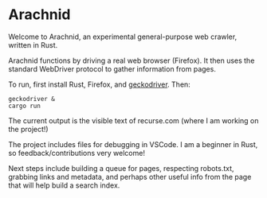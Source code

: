 # Arachnid

Welcome to Arachnid, an experimental general-purpose web crawler,
written in Rust.

Arachnid functions by driving a real web browser (Firefox). It then uses
the standard WebDriver protocol to gather information from pages.

To run, first install Rust, Firefox, and [geckodriver](https://github.com/mozilla/geckodriver). Then:

```
geckodriver &
cargo run
```

The current output is the visible text of recurse.com (where I am working on the project!)

The project includes files for debugging in VSCode. I am a beginner in Rust, so feedback/contributions very welcome!

Next steps include building a queue for pages, respecting robots.txt, grabbing links and metadata, and perhaps other useful info from the page that will help build a search index.